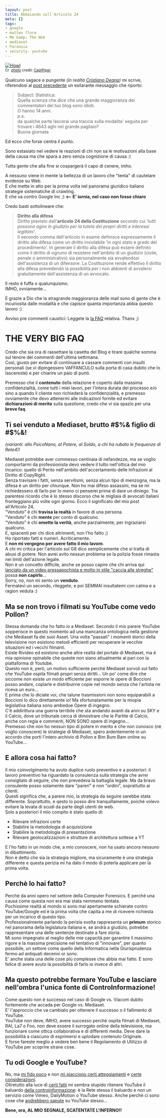 ```yaml
--- 
layout: post
title: Abbaiando sull'Articolo 24
meta: {}
tags: 
- google
- matteo flora
- Me &amp; The Web
- mediaset
- Paranoia
- security- youtube
---
```

<a href="http://www.flickr.com/photos/48600090482@N01/197153406/" title="Howl" target="_blank"><img src="http://farm1.static.flickr.com/65/197153406_62defb0a8a.jpg" alt="Howl" border="0" /></a>  
<small><a href="http://creativecommons.org/licenses/by-nc/2.0/" title="Attribution-NonCommercial License" target="_blank"><img src="http://www.lastknight.com/wp-content/plugins/photo-dropper/images/cc.png" alt="Creative Commons License" border="0" width="16" height="16" align="absmiddle" /></a> <a href="http://www.photodropper.com/photos/" target="_blank">photo</a> credit: <a href="http://www.flickr.com/photos/48600090482@N01/197153406/" title="CaptPiper" target="_blank">CaptPiper</a></small>
  
  
Qualcuno sagace e pungente *(in realtà [Cristiano Deana](http://www.flickr.com/people/cristiano_deana/))* mi scrive, riferendosi al [post precedente](http://www.lastknight.com/2008/07/30/matteo-flora-mediaset-contro-google-e-youtube/) un esilarante messaggio che riporto:  
  
> Subject: Statistica:  
> Quella scienza che dice che una grande maggioranza dei commentatori del tuo blog sono idioti.  
> O hanno 14 anni.  
> p.s.  
> da qualche parte lascerai una traccia sulla modalita' seguita per trovare i 4643 aghi nel grande pagliaio?  
> Buona giornata  
  
Ed ecco che forse centra il punto.  
  
Sono estasiato nel vedere le reazioni di chi non sa le motivazioni alla base della causa ma che spara a zero senza cognizione di causa :)  
  
Tutta gente che alla fine si cospargerà il capo di cenere, imho.  
  
A nessuno viene in mente la bellezza di un lavoro che "tenta" di cautelare evidenze su Web.  
E che mette in atto per la prima volta nel panorama giuridico italiano strategie sistematiche di crawling.  
E che va contro Google Inc ;)  **<-- E' iornia, nel caso non fosse chiaro**
 
Credo basti sottolineare che:   
  
> **Diritto alla difesa**    
> Diritto previsto dall'**articolo 24 della Costituzione** secondo cui *'tutti possono agire in giudizio per la tutela dei propri diritti e interessi legittimi'*.  
> Il secondo comma dell'articolo in esame definisce espressamente il diritto alla difesa come un diritto inviolabile 'in ogni stato e grado del procedimento'. In generale il diritto alla difesa può essere definito come il diritto di ognuno di resistere nell'ambito di un giudizio (civile, penale o amministrativo) sia personalmente sia avvalendosi dell'assistenza di un difensore. La Costituzione rende effettivo il diritto alla difesa prevedendo la possibilità per i non abbienti di avvalersi gratuitamente dell'assistenza di un avvocato.  
  
Il resto è fuffa o qualunquismo.  
IMHO, ovviamente...  
  
E grazie a Dio che la stragrande maggioranza delle mail sono di gente che è incuriosita dalle modalità e che capisce quanta importanza abbia questo lavoro :)  
  
<div class="notice">
Avviso pre commenti caustici: Leggete la <A href="http://www.lastknight.com/2008/08/04/the-very-big-faq-of-mediaset-vs-youtube/">la FAQ</A> relativa. Thanx ;)
</div>  

<!--more-->

<H1>THE VERY BIG FAQ</h1>    
  
Credo che sia ora di rassettare la casetta del Blog e tirare qualche somma sul tenore dei commenti dell'ultima settimana.  
Così, giusto per evitare di continuare a cassare commenti con insulti personali (se vi dipingessero VAFFANCULO sulla porta di casa dubito che lo lascereste) e per chiarire un paio di punti.  
  
Premesso che il **contenuto** della relazione è coperto dalla massima confidenzialità, come tutti i miei lavori, per l'intera durata del processo e/o sino a quando il cliente non richiederà la confidenzialità, e premesso ovviamente che devo attenermi alle indicazioni fornite ed evitare **dichiarazioni di merito** sulla questione, credo che vi sia spazio per una **breve faq**.  
  
<h2>Ti sei venduto a Mediaset, brutto #$%& figlio di #$%&!</h2>  

*(varianti: allo PsicoNano, al Potere, al Soldo, a chi ha rubato le frequenze di Rete4)!*  
  
Mediaset potrebbe aver commesso centinaia di nefandezze, ma se voglio comportarmi da professionista devo vedere il tutto nell'ottica del mio incarico: quello di Perito nell'ambito dell'accertamento delle Infrazioni al Diritto di CopyRight.  
Senza travisare i fatti, senza servilismi, senza alcun tipo di menzogna, ma la difesa è un diritto per chiunque. Non ho mai difeso assassini, ma se mi richiedessero di farlo per lo meno ci penserei prima di dare un diniego. Tra parentesi ricordo che è lo stesso discorso che le migliaia di avvocati italiani fronteggiano più volte ogni giorno. Ecco il significato del mio post all'Articolo 24.   
"Venduto" è chi **travisa la realtà** in favore di una persona.  
"Venduto" è chi **mente** per conto di qualcuno.  
"Venduto" è chi **omette la verità**, anche parzialmente, per ingraziarsi qualcuno.  
E, spiacenti per chi dice altrimenti, non l'ho fatto ;)  
Ho riportato fatti e numeri. Acriticamente.  
E **non mi vergogno per avere fatto il mio lavoro**.  
A chi mi critica per l'articolo sul G8 dico semplicemente che si tratta di abusi di potere. Non avrei avito nessun problema se la polizia fosse rimasta nei limiti dell'azione legale.  
Non è un concetto difficile, anche se posso capire che chi arriva qui [lanciato da un video pressapochista e molto in stile "caccia alle streghe"](http://byoblu.com/a7f8e423-2a4c-41c5-9106-6b554ad59de5/post.aspx) possa **non capirlo**...  
Sorry, no, non mi sento un **venduto**.  
Fermatevi un secondo, rileggete, e poi SEMMAI insultatemi con calma e a ragion veduta :)     
  
<h2>Ma se non trovo i filmati su YouTube come vedo Pollon?</h2>  
  
Stessa domanda che ho fatto io a Mediaset. Secondo il mio parere YouTube sopperisce in questo momento ad una mancanza ontologica nella gestione che Mediaset fa dei suoi Asset. Una volta "passati" i momenti storici della televisione non esistono metodi efficienti per recuperare le vecchie situazioni ed i vecchi filmanti.  
Esiste Rivideo ed esistono anche altre realtà del portale di Mediaset, ma è mia opinione opinabile che queste non siano attualmente al pari con la piattaforma di Youtube.  
Questo non è, però, un motivo sufficiente perché Mediaset sorvoli sul fatto che YouTube ospita filmati propri senza diritti... Un po' come dire che siccome non esiste un modo efficiente per esporre le opere di Boccioni posso andare, copiarle e distribuirne copie nel mondo senza che l'artista ne riceva un euro...  
E prima che lo diciate voi, che talune trasmissioni non sono equiparabili a Boccioni lo dico direttamente io! Ma sfortunatamente per la miopia legislativa italiana sono ambedue Opere di ingegno.  
C'è addirittura una guerra terribile che sta andando avanti da anni su SKY e il Calcio, dove un tribunale cerca di dimostrare che le Partite di Calcio, anche con regia e commenti, NON SONO opere di ingegno...  
Premesso che non ho nessun tipo di potere in merito e che non conosco (nè voglio conoscere) le strategie di Mediaset, spero ardentemente in un accordo che porti l'intero archivio di Pollon e Bim Bum Bam online su YouTube...  
  
<h2>E allora cosa hai fatto?</h2>  
  
Il mio coinvolgimento ha avuto duplice ruolo preventivo e a posteriori: il lavoro preventivo ha riguardato la consulenza sulla strategia che avrei consigliato di seguire, che non prevedeva la battaglia legale. Ma da bravo consulente posso solamente dare "pareri" e non "ordini", soprattutto ai clienti.  
Questi significa che, a parere mio, la strategia da seguire sarebbe stata differente. Soprattutto, e qesto lo posso dire tranquillamente, poiché volevo evitare la levata di scudi da parte degli utenti de web.  
Solo a posteriori il mio compito è stato quello di:  
  
* Rilevare infrazioni certe
* Stabilire la metodologia di acquisizione
* Stabilire la metodologia di presentazione
* Rilevare geolocalizzazioni e strutture di architettura sottese a YT  
  
E l'ho fatto in un modo che, a mio conoscere, non ha usato ancora nessuno in dibattimento.  
Non è detto che sia la strategia migliore, ma sicuramente è una strategia differente e questa perizia mi ha dato il modo di poterla applicare per la prima volta.  
  
<h2>Perchè lo hai fatto?</h2>  
  
Perchè da anni opero nel settore della Computer Forensics. E perché una causa come questa non era mai stata nemmeno tentata.  
Pochissime realtà al mondo si sono mai apertamente schierate contro YouTube/Google ed è la prima volta che capita a me di ricevere richiesta per un incarico di questo tipo.  
Professionalmente parlando la perizia svolta rappresenta un **primum** storico nel panorama della legislatura italiana e, se andrà a giudizio, potrebbe rappresentare una delle sentenze destinate a fare storia.  
Mi sono impegnato al meglio delle mie capacità per garantire il massimo rigore e la massima precisione nel tentativo di "innovare", per quanto possibile, un settore come quello della Informatica nella Giurisprudenza fermo ad antiquati decenni or sono.  
E' anche stata una delle cose più complesse che abbia mai fatto. E sono felice di avere avuto la possibilità di farlo io invece di altri.  
  
<h2>Ma questo potrebbe fermare YouTube e lasciare nell'ombra l'unica fonte di ControInformazione!</h2>  
   
Come questo non è successo nel caso di Google vs. Viacom dubito fortemente che accada per Google vs. Mediaset.  
E' l'approccio che va cambiato per ottenere il successo o il fallimento di YouTube.  
YouTube non deve, IMHO, avere successo perchè ospita filmati di Mediaset, RAI, La7 o Foo, non deve essere il surrogato online della televisione, ma funzionare come ottica collaborativa e di differenti media. Deve dare la possibilità a ciascuno di esprimersi e uplodare contenuto Originale.  
E forse fareste meglio a vedere ben bene il Regolamento di Utilizzo di YouTube per scoprire strane cose.  
  
<h2>Tu odi Google e YouTube?</h2>  
  
No, ma [mi fido poco](http://www.google-watch.org/bigbro.html) e non [mi piacciono certi atteggiamenti](http://www.motherjones.com/news/feature/2006/11/google.html) e [certe considerazioni](http://www.wired.com/wired/archive/11.01/google_pr.html).  
Oltretutto alla luce di [certi fatti](http://www.zapboom.com/content/view/114823/Can_Activists_Trust_YouTube.html) mi sembra stupido ritenere YouTube il baluardo [della controinformazione](http://www.mideastyouth.com/2007/12/03/is-youtube-feeding-the-regional-crackdown-on-cyber-activists/): è la Rete stessa il baluardo e non un servizio come Vimeo, DailyMotion o YouTube stesso. Anche perchè ci sono cose che [andrebbero sapute](http://www.cnn.com/2007/WORLD/meast/11/29/youtube.activist/index.html) su YouTube stesso...   
   
  
**Bene, ora, AL MIO SEGNALE, SCATENTATE L'INFERNO!!**  

 

